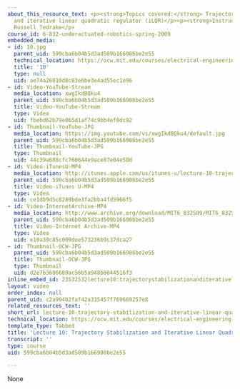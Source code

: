 ```yaml
---
about_this_resource_text: <p><strong>Topics covered:</strong> Trajectory stabilization
  and iterative linear quadratic regulator (iLQR)</p><p><strong>Instructors:</strong>
  Russell Tedrake</p>
course_id: 6-832-underactuated-robotics-spring-2009
embedded_media:
- id: 10.jpg
  parent_uid: 599cba6b04b5d3ad509b166986be2e55
  technical_location: https://ocw.mit.edu/courses/electrical-engineering-and-computer-science/6-832-underactuated-robotics-spring-2009/video-lectures/lecture-10-trajectory-stabilization-and-iterative-linear-quadratic-regulator/10.jpg
  title: '10'
  type: null
  uid: ae74a26010d8c83e6be3e4ad55ec1e96
- id: Video-YouTube-Stream
  media_location: xwgIkdBQku4
  parent_uid: 599cba6b04b5d3ad509b166986be2e55
  title: Video-YouTube-Stream
  type: Video
  uid: fbebd62b79e065d1af74c9bb4ef0dc92
- id: Thumbnail-YouTube-JPG
  media_location: https://img.youtube.com/vi/xwgIkdBQku4/default.jpg
  parent_uid: 599cba6b04b5d3ad509b166986be2e55
  title: Thumbnail-YouTube-JPG
  type: Thumbnail
  uid: 44c39a608cfc760644e9ace87e04e58d
- id: Video-iTunesU-MP4
  media_location: http://itunes.apple.com/us/itunes-u/lecture-10-trajectory-stabilization/id515317098?i=112432049
  parent_uid: 599cba6b04b5d3ad509b166986be2e55
  title: Video-iTunes U-MP4
  type: Video
  uid: ce1db9d5c8289bde3fa2bba4fd5966f5
- id: Video-InternetArchive-MP4
  media_location: http://www.archive.org/download/MIT6_832S09/MIT6_832S09lec10_300k.mp4
  parent_uid: 599cba6b04b5d3ad509b166986be2e55
  title: Video-Internet Archive-MP4
  type: Video
  uid: e10a39c85c009dee573236b9c37dca27
- id: Thumbnail-OCW-JPG
  parent_uid: 599cba6b04b5d3ad509b166986be2e55
  title: Thumbnail-OCW-JPG
  type: Thumbnail
  uid: d2e7b3606689ac56b5a948b0044516f3
inline_embed_id: 23532532lecture10:trajectorystabilizationanditerativelinearquadraticregulator95575120
layout: video
order_index: null
parent_uid: c2a994b2faf42a335457f769669257e8
related_resources_text: ''
short_url: lecture-10-trajectory-stabilization-and-iterative-linear-quadratic-regulator
technical_location: https://ocw.mit.edu/courses/electrical-engineering-and-computer-science/6-832-underactuated-robotics-spring-2009/video-lectures/lecture-10-trajectory-stabilization-and-iterative-linear-quadratic-regulator
template_type: Tabbed
title: 'Lecture 10: Trajectory Stabilization and Iterative Linear Quadratic Regulator'
transcript: ''
type: course
uid: 599cba6b04b5d3ad509b166986be2e55

---
```

None
